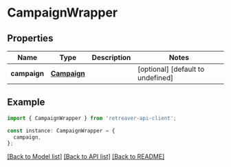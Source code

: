 # CampaignWrapper

## Properties

| Name         | Type                        | Description | Notes                             |
| ------------ | --------------------------- | ----------- | --------------------------------- |
| **campaign** | [**Campaign**](Campaign.md) |             | [optional] [default to undefined] |

## Example

```typescript
import { CampaignWrapper } from 'retreaver-api-client';

const instance: CampaignWrapper = {
  campaign,
};
```

[[Back to Model list]](../README.md#documentation-for-models) [[Back to API list]](../README.md#documentation-for-api-endpoints) [[Back to README]](../README.md)
